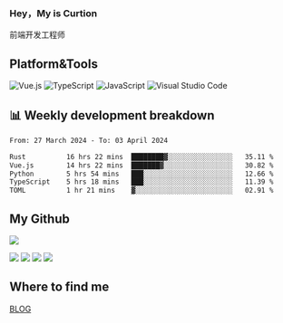 ### Hey，My is Curtion
前端开发工程师
## Platform&Tools

![Vue.js](https://img.shields.io/badge/-Vue.js-4FC08D?style=flat-square&logo=Vue.js&logoColor=white)
![TypeScript](https://img.shields.io/badge/-TypeScript-007ACC?style=flat-square&logo=typescript&logoColor=white)
![JavaScript](https://img.shields.io/badge/-JavaScript-F7DF1E?style=flat-square&logo=javascript&logoColor=black)
![Visual Studio Code](https://img.shields.io/badge/-VSCode-007ACC?style=flat-square&logo=Visual-Studio-Code&logoColor=white)

## 📊 Weekly development breakdown

<!--START_SECTION:waka-->

```txt
From: 27 March 2024 - To: 03 April 2024

Rust          16 hrs 22 mins  ████████▓░░░░░░░░░░░░░░░░   35.11 %
Vue.js        14 hrs 22 mins  ███████▓░░░░░░░░░░░░░░░░░   30.82 %
Python        5 hrs 54 mins   ███░░░░░░░░░░░░░░░░░░░░░░   12.66 %
TypeScript    5 hrs 18 mins   ███░░░░░░░░░░░░░░░░░░░░░░   11.39 %
TOML          1 hr 21 mins    ▓░░░░░░░░░░░░░░░░░░░░░░░░   02.91 %
```

<!--END_SECTION:waka-->

## My Github

![](http://github-profile-summary-cards.vercel.app/api/cards/profile-details?username=curtion&theme=nord_bright)

![](http://github-profile-summary-cards.vercel.app/api/cards/stats?username=curtion&theme=nord_bright)
![](http://github-profile-summary-cards.vercel.app/api/cards/productive-time?username=curtion&theme=nord_bright&utcOffset=8)
![](http://github-profile-summary-cards.vercel.app/api/cards/repos-per-language?username=curtion&theme=nord_bright)
![](http://github-profile-summary-cards.vercel.app/api/cards/most-commit-language?username=curtion&theme=nord_bright)

## Where to find me

[BLOG](https://blog.3gxk.net)

